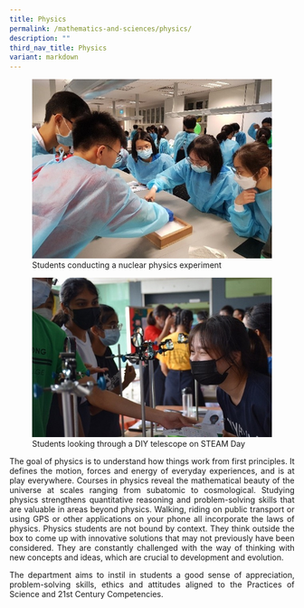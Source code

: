 ```yaml
---
title: Physics
permalink: /mathematics-and-sciences/physics/
description: ""
third_nav_title: Physics
variant: markdown
---
```

<div align="justify">

<figure>
<img src="/images/Curriculum/Physics/phy1.jpg">
Students conducting a nuclear physics experiment</figure>

<figure>
<img src="/images/Curriculum/Physics/phy2.jpg">
Students looking through a DIY telescope on STEAM Day</figure>	
	
<p>The goal of physics is to understand how things work from first principles. It defines the motion, forces and energy of everyday experiences, and is at play everywhere. Courses in physics reveal the mathematical beauty of the universe at scales ranging from subatomic to cosmological. Studying physics strengthens quantitative reasoning and problem-solving skills that are valuable in areas beyond physics. Walking, riding on public transport or using GPS or other applications on your phone all incorporate the laws of physics. Physics students are not bound by context. They think outside the box to come up with innovative solutions that may not previously have been considered. They are constantly challenged with the way of thinking with new concepts and ideas, which are crucial to development and evolution.</p>

<p>The department aims to instil in students a good sense of appreciation, problem-solving skills, ethics and attitudes aligned to the Practices of Science and 21st Century Competencies.</p>
</div>